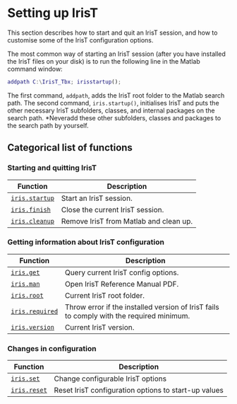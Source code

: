 
# Setting up IrisT

This section describes how to start and quit an IrisT session, and how to
customise some of the IrisT configuration options.

The most common way of starting an IrisT session (after you have installed
the IrisT files on your disk) is to run the following line in the
Matlab command window:

```matlab
addpath C:\IrisT_Tbx; irisstartup();
```

The first command, `addpath`, adds the IrisT root folder to the Matlab
search path. The second command, `iris.startup()`, initialises IrisT and puts
the other necessary IrisT subfolders, classes, and internal packages on
the search path. *Neveradd these other subfolders, classes and packages
to the search path by yourself.


## Categorical list of functions 

### Starting and quitting IrisT


Function | Description 
---|---
[`iris.startup`](startup.md) | Start an IrisT session.
[`iris.finish`](finish.md) | Close the current IrisT session.
[`iris.cleanup`](cleanup.md) | Remove IrisT from Matlab and clean up.


### Getting information about IrisT configuration

Function | Description 
---|---
[`iris.get`](get.md) | Query current IrisT config options.
[`iris.man`](man.md) | Open IrisT Reference Manual PDF.
[`iris.root`](root.md) | Current IrisT root folder.
[`iris.required`](required.md) | Throw error if the installed version of IrisT fails to comply with the required minimum.
[`iris.version`](version.md) | Current IrisT version.


### Changes in configuration

Function | Description 
---|---
[`iris.set`](set.md) | Change configurable IrisT options
[`iris.reset`](reset.md) | Reset IrisT configuration options to start-up values


